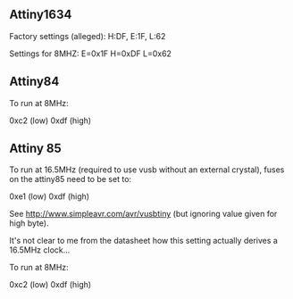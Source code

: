 Attiny1634
--------

Factory settings (alleged): H:DF, E:1F, L:62

Settings for 8MHZ: E=0x1F
                   H=0xDF
                   L=0x62


Attiny84
--------

To run at 8MHz:

   0xc2 (low) 0xdf (high)


Attiny 85
---------

To run at 16.5MHz (required to use vusb without an external crystal), fuses on the attiny85 need to be set to:

   0xe1 (low) 0xdf (high)

See http://www.simpleavr.com/avr/vusbtiny (but ignoring value given for high byte).

It's not clear to me from the datasheet how this setting actually derives a 16.5MHz clock...

To run at 8MHz:

   0xc2 (low) 0xdf (high)

